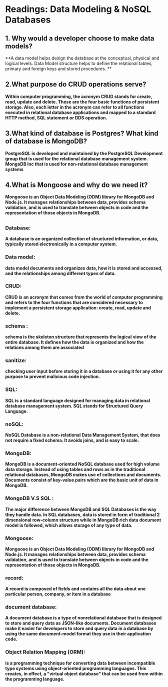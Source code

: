 # Readings: Data Modeling & NoSQL Databases

## 1. Why would a developer choose to make data models?
**A data model helps design the database at the conceptual, physical and logical levels. Data Model structure helps to define the relational tables, primary and foreign keys and stored procedures. **

## 2.What purpose do CRUD operations serve?
**Within computer programming, the acronym CRUD stands for create, read, update and delete. These are the four basic functions of persistent storage. Also, each letter in the acronym can refer to all functions executed in relational database applications and mapped to a standard HTTP method, SQL statement or DDS operation.**
## 3.What kind of database is Postgres? What kind of database is MongoDB?
**PostgreSQL is developed and maintained by the PostgreSQL Development group that is used for the relational database management system.**
**MongoDB Inc that is used for non-relational database management systems**
## 4.What is Mongoose and why do we need it?
**Mongoose is an Object Data Modeling (ODM) library for MongoDB and Node.js. It manages relationships between data, provides schema validation, and is used to translate between objects in code and the representation of those objects in MongoDB.**
## 

### Database:
**A database is an organized collection of structured information, or data, typically stored electronically in a computer system.**
### Data model:
**data model documents and organizes data, how it is stored and accessed, and the relationships among different types of data.**
### CRUD:
**CRUD is an acronym that comes from the world of computer programming and refers to the four functions that are considered necessary to implement a persistent storage application: create, read, update and delete.**
### schema :
**schema is the skeleton structure that represents the logical view of the entire database. It defines how the data is organized and how the relations among them are associated**
### sanitize:
**checking user input before storing it in a database or using it for any other purpose to prevent malicious code injection.**
### SQL:
**SQL is a standard language designed for managing data in relational database management system. SQL stands for Structured Query Language.**
### noSQL:
**NoSQL Database is a non-relational Data Management System, that does not require a fixed schema. It avoids joins, and is easy to scale.**
### MongoDB:
**MongoDB is a document-oriented NoSQL database used for high volume data storage. Instead of using tables and rows as in the traditional relational databases, MongoDB makes use of collections and documents. Documents consist of key-value pairs which are the basic unit of data in MongoDB.**
### MongoDB V.S SQL :
**The major difference between MongoDB and SQL Databases is the way they handle data. In SQL databases, data is stored in form of traditional 2 dimensional row-column structure while in MongoDB rich data document model is followed, which allows storage of any type of data.**
### Mongoose:
 **Mongoose is an Object Data Modeling (ODM) library for MongoDB and Node.js. It manages relationships between data, provides schema validation, and is used to translate between objects in code and the representation of those objects in MongoDB.**
### record:
**A record is composed of fields and contains all the data about one particular person, company, or item in a database**
### document database:
**A document database is a type of nonrelational database that is designed to store and query data as JSON-like documents. Document databases make it easier for developers to store and query data in a database by using the same document-model format they use in their application code.**
### Object Relation Mapping (ORM):
**is a programming technique for converting data between incompatible type systems using object-oriented programming languages. This creates, in effect, a "virtual object database" that can be used from within the programming language.**
